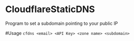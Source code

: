 # CloudflareStaticDNS
Program to set a subdomain pointing to your public IP

#Usage
`cfdns <email> <API Key> <zone name> <subdomain>`
